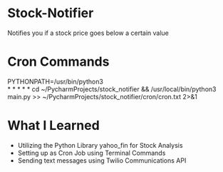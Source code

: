# Stock-Notifier
Notifies you if a stock price goes below a certain value

# Cron Commands
PYTHONPATH=/usr/bin/python3\
\* \* \* \* \* cd ~/PycharmProjects/stock_notifier && /usr/local/bin/python3 main.py >> ~/PycharmProjects/stock_notifier/cron/cron.txt 2>&1

# What I Learned
 * Utilizing the Python Library yahoo_fin for Stock Analysis
 * Setting up as Cron Job using Terminal Commands
 * Sending text messages using Twilio Communications API
